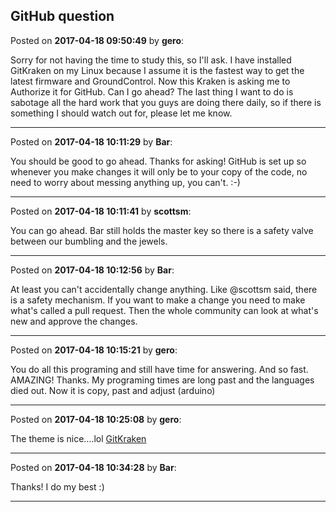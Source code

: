 ## GitHub question
Posted on **2017-04-18 09:50:49** by **gero**:

Sorry for not having the time to study this, so I'll ask. I have installed GitKraken on my Linux because I assume it is the fastest way to get the latest firmware and GroundControl. Now this Kraken is asking me to Authorize it for GitHub. Can I go ahead? The last thing I want to do is sabotage all the hard work that you guys are doing there daily, so if there is something I should watch out for, please let me know.

---

Posted on **2017-04-18 10:11:29** by **Bar**:

You should be good to go ahead. Thanks for asking! GitHub is set up so whenever you make changes it will only be to your copy of the code, no need to worry about messing anything up, you can't. :-)

---

Posted on **2017-04-18 10:11:41** by **scottsm**:

You can go ahead. Bar still holds the master key so there is a safety valve between our bumbling and the jewels.

---

Posted on **2017-04-18 10:12:56** by **Bar**:

At least you can't accidentally change anything. Like @scottsm said, there is a safety mechanism. If you want to make a change you need to make what's called a pull request. Then the whole community can look at what's new and approve the changes.

---

Posted on **2017-04-18 10:15:21** by **gero**:

You do all this programing and still have time for answering. And so fast. AMAZING! Thanks. My programing times are long past and the languages died out. Now it is copy, past and adjust (arduino)

---

Posted on **2017-04-18 10:25:08** by **gero**:

The theme is nice....lol  [GitKraken](../../images/g5/SO/g5SO_gitkraken.jpg.jpg)

---

Posted on **2017-04-18 10:34:28** by **Bar**:

Thanks! I do my best :)

---


